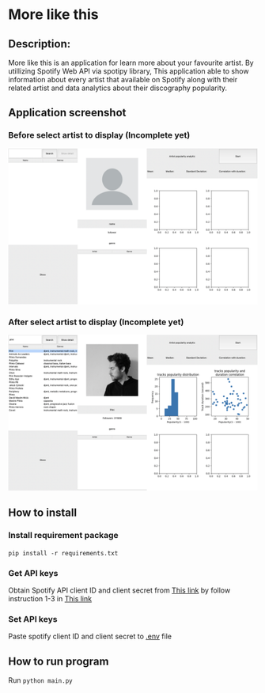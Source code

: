 # More like this

## Description: 

More like this is an application for learn more about your favourite artist. By utillizing Spotify Web API via spotipy library, This application able to show information about every artist that available on Spotify along with their related artist and data analytics about their discography popularity.

## Application screenshot

### Before select artist to display (Incomplete yet)
![Link Name](screenshot/artist_not_select.png) 

### After select artist to display (Incomplete yet)
![Link Name](screenshot/artist_selected.png) 

## How to install

### Install requirement package
```pip install -r requirements.txt```

### Get API keys
Obtain Spotify API client ID and client secret from [This link](https://developer.spotify.com/dashboard) 
by follow instruction 1-3 in [This link](https://stevesie.com/docs/pages/spotify-client-id-secret-developer-api) 

### Set API keys
Paste spotify client ID and client secret to [.env](.env) file

## How to run program
Run `python main.py`